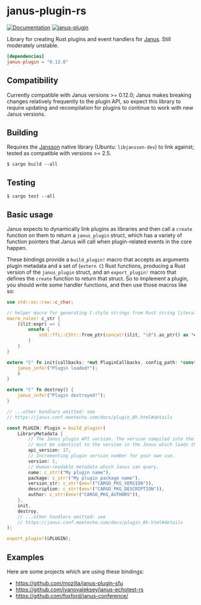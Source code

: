 # janus-plugin-rs

[![Documentation](https://docs.rs/janus-plugin/badge.svg)](https://docs.rs/janus-plugin/)
[![janus-plugin](https://img.shields.io/crates/v/janus-plugin.svg)](https://crates.io/crates/janus-plugin)

Library for creating Rust plugins and event handlers for [Janus](https://janus.conf.meetecho.com/). Still moderately unstable.

``` toml
[dependencies]
janus-plugin = "0.13.0"
```

## Compatibility

Currently compatible with Janus versions >= 0.12.0; Janus makes breaking changes relatively frequently to
the plugin API, so expect this library to require updating and recompilation for plugins to continue to work with new
Janus versions.

## Building

Requires the [Jansson](http://www.digip.org/jansson/) native library (Ubuntu: `libjansson-dev`) to link against; tested as compatible with versions >= 2.5.

```
$ cargo build --all
```

## Testing

```
$ cargo test --all
```

## Basic usage

Janus expects to dynamically link plugins as libraries and then call a `create` function on them to return a
`janus_plugin` struct, which has a variety of function pointers that Janus will call when plugin-related events in the
core happen.

These bindings provide a `build_plugin!` macro that accepts as arguments plugin metadata and a set of (`extern C`) Rust
functions, producing a Rust version of the `janus_plugin` struct, and an `export_plugin!` macro that defines the
`create` function to return that struct. So to implement a plugin, you should write some handler functions, and then use
those macros like so:

``` Rust
use std::os::raw::c_char;

// helper macro for generating C-style strings from Rust string literals at compile time
macro_rules! c_str {
    ($lit:expr) => {
        unsafe {
            std::ffi::CStr::from_ptr(concat!($lit, "\0").as_ptr() as *const c_char)
        }
    }
}

extern "C" fn init(callbacks: *mut PluginCallbacks, config_path: *const c_char) -> c_int {
    janus_info!("Plugin loaded!");
    0
}

extern "C" fn destroy() {
    janus_info!("Plugin destroyed!");
}

// ...other handlers omitted: see
// https://janus.conf.meetecho.com/docs/plugin_8h.html#details

const PLUGIN: Plugin = build_plugin!(
    LibraryMetadata {
        // The Janus plugin API version. The version compiled into the plugin
        // must be identical to the version in the Janus which loads the plugin.
        api_version: 17,
        // Incrementing plugin version number for your own use.
        version: 1,
        // Human-readable metadata which Janus can query.
        name: c_str!("My plugin name"),
        package: c_str!("My plugin package name"),
        version_str: c_str!(env!("CARGO_PKG_VERSION")),
        description: c_str!(env!("CARGO_PKG_DESCRIPTION")),
        author: c_str!(env!("CARGO_PKG_AUTHORS")),
    },
    init,
    destroy,
    // ...other handlers omitted: see
    // https://janus.conf.meetecho.com/docs/plugin_8h.html#details
);

export_plugin!(&PLUGIN);
```

## Examples

Here are some projects which are using these bindings:

* https://github.com/mozilla/janus-plugin-sfu
* https://github.com/ivanovaleksey/janus-echotest-rs
* https://github.com/foxford/janus-conference/
